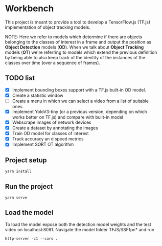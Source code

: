 # Workbench

This project is meant to provide a tool to develop a TensorFlow.js (TF.js) implementation of object tracking models.

NOTE: Here we refer to models which determine if there are objects belonging to the classes of interest in a frame and output the position as **Object Detection** models (**OD**). When we talk about **Object Tracking** models (**OT**) we're referring to models which extend the previous definition by being able to also keep track of the identity of the instances of the classes over time (over a sequence of frames).

## TODO list
- [X] Implement bounding boxes support with a TF.js built-in OD model.
- [X] Create a statistic window
- [ ] Create a menu in which we can select a video from a list of suitable ones.
- [X] Implement YoloV3-tiny (or a previous version, depending on which works better on TF.js) and compare with built-in model
- [X] Webscrape images of network devices
- [X] Create a dataset by annotating the images
- [X] Train OD model for classes of interest
- [X] Track accuracy an  d speed metrics
- [X] Implement SORT OT algorithm

## Project setup
```
yarn install
```

## Run the project
```
yarn serve
```

## Load the model

To load the model expose both the detection model weights and the test video on localhost:8081.
Navigate the model folder TFJS/SSFfpn* and run

```
http-server -c1 --cors .
```
